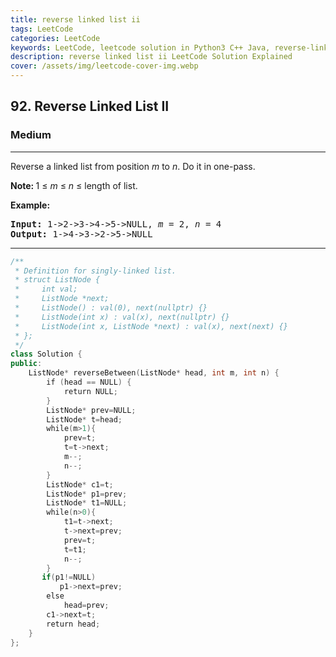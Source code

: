 ```yaml
---
title: reverse linked list ii
tags: LeetCode
categories: LeetCode
keywords: LeetCode, leetcode solution in Python3 C++ Java, reverse-linked-list-ii solution
description: reverse linked list ii LeetCode Solution Explained
cover: /assets/img/leetcode-cover-img.webp
---
```



<h2>92. Reverse Linked List II</h2><h3>Medium</h3><hr><div><p>Reverse a linked list from position <em>m</em> to <em>n</em>. Do it in one-pass.</p>

<p><strong>Note:&nbsp;</strong>1 ≤ <em>m</em> ≤ <em>n</em> ≤ length of list.</p>

<p><strong>Example:</strong></p>

<pre><strong>Input:</strong> 1-&gt;2-&gt;3-&gt;4-&gt;5-&gt;NULL, <em>m</em> = 2, <em>n</em> = 4
<strong>Output:</strong> 1-&gt;4-&gt;3-&gt;2-&gt;5-&gt;NULL
</pre>
</div>

---




```cpp
/**
 * Definition for singly-linked list.
 * struct ListNode {
 *     int val;
 *     ListNode *next;
 *     ListNode() : val(0), next(nullptr) {}
 *     ListNode(int x) : val(x), next(nullptr) {}
 *     ListNode(int x, ListNode *next) : val(x), next(next) {}
 * };
 */
class Solution {
public:
    ListNode* reverseBetween(ListNode* head, int m, int n) {
        if (head == NULL) {
            return NULL;
        }
        ListNode* prev=NULL;
        ListNode* t=head;
        while(m>1){
            prev=t;
            t=t->next;
            m--;
            n--;
        }
        ListNode* c1=t;
        ListNode* p1=prev;
        ListNode* t1=NULL;
        while(n>0){
            t1=t->next;
            t->next=prev;
            prev=t;
            t=t1;
            n--;
        }
       if(p1!=NULL)
           p1->next=prev;
        else
            head=prev;
        c1->next=t;
        return head;
    }
};

```
